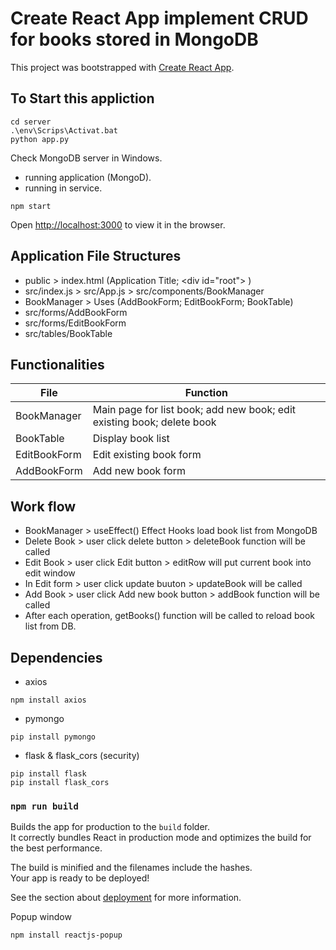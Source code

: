 # Create React App implement CRUD for books stored in MongoDB

This project was bootstrapped with [Create React App](https://github.com/facebook/create-react-app).

## To Start this appliction
```
cd server
.\env\Scrips\Activat.bat
python app.py
```
Check MongoDB server in Windows.
  - running application (MongoD).
  - running in service.

```
npm start
```
Open [http://localhost:3000](http://localhost:3000) to view it in the browser.

## Application File Structures
* public > index.html (Application Title; \<div id="root"\> )
* src/index.js >  src/App.js > src/components/BookManager
* BookManager > Uses (AddBookForm; EditBookForm; BookTable)
* src/forms/AddBookForm
* src/forms/EditBookForm
* src/tables/BookTable

## Functionalities
File | Function
|---|---|
BookManager  | Main page for list book; add new book; edit existing book; delete book
BookTable    | Display book list
EditBookForm | Edit existing book form
AddBookForm  | Add new book form

## Work flow
* BookManager > useEffect() Effect Hooks load book list from MongoDB
* Delete Book > user click delete button > deleteBook function will be called
* Edit Book > user click Edit button > editRow will put current book into edit window
* In Edit form > user click update buuton > updateBook will be called
* Add Book > user click Add new book button > addBook function will be called
* After each operation, getBooks() function will be called to reload book list from DB.

## Dependencies 
* axios
```
npm install axios
```
* pymongo
```
pip install pymongo
```

* flask & flask_cors (security)
```
pip install flask
pip install flask_cors
```


### `npm run build`

Builds the app for production to the `build` folder.<br />
It correctly bundles React in production mode and optimizes the build for the best performance.

The build is minified and the filenames include the hashes.<br />
Your app is ready to be deployed!

See the section about [deployment](https://facebook.github.io/create-react-app/docs/deployment) for more information.

Popup window
```
npm install reactjs-popup

```